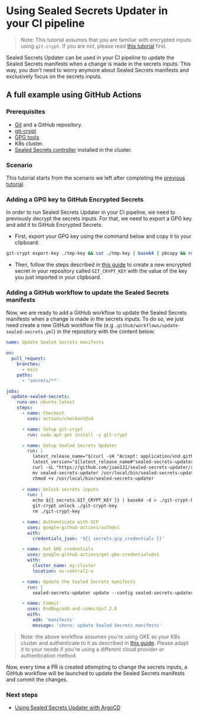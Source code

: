 # Using Sealed Secrets Updater in your CI pipeline

> Note: This tutorial assumes that you are familiar with encrypted inputs using `git-crypt`. If you are not, please read [this tutorial](./git-crypt.md) first.

Sealed Secrets Updater can be used in your CI pipeline to update the Sealed Secrets manifests when a change is made in the secrets inputs. This way, you don't need to worry anymore about Sealed Secrets manifests and exclusively focus on the secrets inputs.

## A full example using GitHub Actions

### Prerequisites

- [Git](https://git-scm.com/) and a GitHub repository.
- [git-crypt](https://github.com/AGWA/git-crypt/blob/master/INSTALL.md)
- [GPG tools](https://gpgtools.org)
- K8s cluster.
- [Sealed Secrets controller](https://github.com/bitnami-labs/sealed-secrets#installation) installed in the cluster.

### Scenario

This tutorial starts from the scenario we left after completing the [previous tutorial](./git-crypt.md).

### Adding a GPG key to GitHub Encrypted Secrets

In order to run Sealed Secrets Updater in your CI pipeline, we need to previously decrypt the secrets inputs. For that, we need to export a GPG key and add it to GitHub Encrypted Secrets.

- First, export your GPG key using the command below and copy it to your clipboard:

```bash
git-crypt export-key ./tmp-key && cat ./tmp-key | base64 | pbcopy && rm ./tmp-key
```

- Then, follow the steps described in [this guide](https://docs.github.com/en/actions/security-guides/encrypted-secrets#creating-encrypted-secrets-for-a-repository) to create a new encrypted secret in your repository called `GIT_CRYPT_KEY` with the value of the key you just imported in your clipboard.

### Adding a GitHub workflow to update the Sealed Secrets manifests

Now, we are ready to add a GitHub workflow to update the Sealed Secrets manifests when a change is made in the secrets inputs. To do so, we just need create a new GitHub workflow file (e.g `.github/workflows/update-sealed-secrets.yml`) in the repository with the content below:

```yaml
name: Update Sealed Secrets manifests

on:
  pull_request:
    branches:
      - main
    paths:
      - 'secrets/**'

jobs:
  update-sealed-secrets:
    runs-on: ubuntu-latest
    steps:
      - name: Checkout
        uses: actions/checkout@v4

      - name: Setup git-crypt
        run: sudo apt-get install -y git-crypt

      - name: Setup Sealed Secrets Updater
        run: |
          latest_release_name="$(curl -sH "Accept: application/vnd.github.v3+json" https://api.github.com/repos/juan131/sealed-secrets-updater/releases | jq -r "map(select(.prerelease == false)) | .[0].name")"
          latest_version="${latest_release_name#"sealed-secrets-updater-v"}"
          curl -sL "https://github.com/juan131/sealed-secrets-updater/releases/download/v${latest_version}/sealed-secrets-updater-${latest_version}-linux-amd64.tar.gz" | tar -xz sealed-secrets-updater
          mv sealed-secrets-updater /usr/local/bin/sealed-secrets-updater
          chmod +x /usr/local/bin/sealed-secrets-updater
    
      - name: Unlock secrets inputs
        run: |
          echo ${{ secrets.GIT_CRYPT_KEY }} | base64 -d > ./git-crypt-key
          git-crypt unlock ./git-crypt-key
          rm ./git-crypt-key

      - name: Authenticate with GCP
        uses: google-github-actions/auth@v1
        with:
          credentials_json: '${{ secrets.gcp_credentials }}'

      - name: Get GKE credentials
        uses: google-github-actions/get-gke-credentials@v1
        with:
          cluster_name: my-cluster
          location: us-central1-a

      - name: Update the Sealed Secrets manifests
        run: |
          sealed-secrets-updater update --config sealed-secrets-updater.json

      - name: Commit
        uses: EndBug/add-and-commit@v7.2.0
        with:
          add: 'manifests'
          message: 'chore: update Sealed Secrets manifests'
```

> Note: the above workflow assumes you're using GKE as your K8s cluster and authenticate to it as described in [this guide](https://github.com/google-github-actions/get-gke-credentials#authenticating-via-service-account-key-json). Please adapt it to your needs if you're using a different cloud provider or authentication method.

Now, every time a PR is created attempting to change the secrets inputs, a GitHub workflow will be launched to update the Sealed Secrets manifests and commit the changes.

### Next steps

- [Using Sealed Secrets Updater with ArgoCD](./argocd.md)
